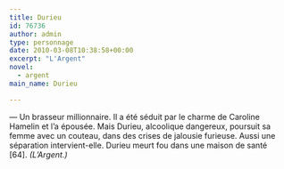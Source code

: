 ```yaml
---
title: Durieu
id: 76736
author: admin
type: personnage
date: 2010-03-08T10:38:58+00:00
excerpt: "L'Argent"
novel:
  - argent
main_name: Durieu

---
```

— Un brasseur millionnaire. Il a été séduit par le charme de Caroline Hamelin et l&rsquo;a épousée. Mais Durieu, alcoolique dangereux, poursuit sa femme avec un couteau, dans des crises de jalousie furieuse. Aussi une séparation intervient-elle. Durieu meurt fou dans une maison de santé [64]. _(L&rsquo;Argent.)_